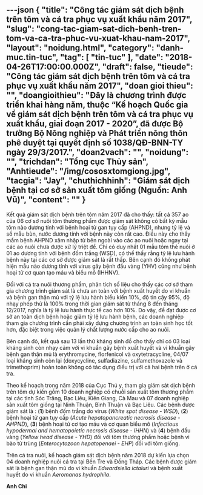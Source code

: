 ---json
{
    "title": "Công tác giám sát dịch bệnh trên tôm và cá tra phục vụ xuất khẩu năm 2017",
    "slug": "cong-tac-giam-sat-dich-benh-tren-tom-va-ca-tra-phuc-vu-xuat-khau-nam-2017",
    "layout": "noidung.html",
    "category": "danh-muc.tin-tuc",
    "tag": [
        "tin-tuc"
    ],
    "date": "2018-04-26T17:00:00.000Z",
    "draft": false,
    "tieude": "Công tác giám sát dịch bệnh trên tôm và cá tra phục vụ xuất khẩu năm 2017",
    "doan gioi thieu": "",
    "doangioithieu": "Đây là chương trình được triển khai hàng năm, thuộc “Kế hoạch Quốc gia về giám sát dịch bệnh trên tôm và cá tra phục vụ xuất khẩu, giai đoạn 2017 - 2020”, đã được Bộ trưởng Bộ Nông nghiệp và Phát triển nông thôn phê duyệt tại quyết định số 1038/QĐ-BNN-TY ngày 29/3/2017.",
    "doan2vach": "",
    "noidung": "",
    "trichdan": "Tổng cục Thủy sản",
    "Anhtieude": "/img/cososxtomgiong.jpg",
    "tacgia": "Jay",
    "chuthichhinh": "Giám sát dịch bệnh tại cơ sở sản xuất tôm giống (Nguồn: Anh Vũ)",
    "__content__": ""
}
---
<p><span style="font-size:14px">K&ecirc;́t quả giám sát dịch b&ecirc;̣nh tr&ecirc;n t&ocirc;m năm 2017 đã cho th&acirc;́y: t&acirc;́t cả 357 ao của 06 cơ sở nu&ocirc;i t&ocirc;m thương ph&acirc;̉m được giám sát kh&ocirc;ng có b&acirc;́t kỳ m&acirc;̃u t&ocirc;m nào dương tính với b&ecirc;̣nh hoại tử gan tụy c&acirc;́p (AHPND), nhưng tỷ l&ecirc;̣ và s&ocirc;́ m&acirc;̃u bùn, nước dương tính với b&ecirc;̣nh này còn r&acirc;́t cao. Đi&ecirc;̀u này cho th&acirc;́y m&acirc;̀m b&ecirc;̣nh AHPND x&acirc;m nh&acirc;̣p từ b&ecirc;n ngoài vào các ao nu&ocirc;i hoặc ngay tại các ao nu&ocirc;i chưa được xử lý tri&ecirc;̣t đ&ecirc;̉. Chỉ có duy nh&acirc;́t 01 m&acirc;̃u t&ocirc;m thẻ nu&ocirc;i ở 01 ao dương tính với b&ecirc;̣nh đ&ocirc;́m trắng (WSD), có th&ecirc;̉ th&acirc;́y rằng tỷ l&ecirc;̣ lưu hành b&ecirc;̣nh này tại các cơ sở được giám sát là r&acirc;́t th&acirc;́p. B&ecirc;n cạnh đó kh&ocirc;ng phát hi&ecirc;̣n m&acirc;̃u nào dương tính với virus g&acirc;y b&ecirc;̣nh đ&acirc;̀u vàng (YHV) cũng như b&ecirc;̣nh hoại tử cơ quan tạo máu và bi&ecirc;̉u m&ocirc; (IHHNV).</span></p>

<p><span style="font-size:14px">Đ&ocirc;́i với cá tra nu&ocirc;i thương ph&acirc;̉m, ph&acirc;n tích s&ocirc;́ li&ecirc;̣u cho th&acirc;́y các cơ sở tham gia chương trình giám sát là chưa an toàn với b&ecirc;̣nh xu&acirc;́t huy&ecirc;́t do vi khu&acirc;̉n và b&ecirc;̣nh gan th&acirc;̣n mủ với tỷ l&ecirc;̣ lưu hành bi&ecirc;̉u ki&ecirc;́n 10%, đ&ocirc;̣ tin c&acirc;̣y 95%, đ&ocirc;̣ nhạy phép thử là 100% trong thời gian giám sát từ tháng 8 đ&ecirc;́n tháng 12/2017, nghĩa là tỷ l&ecirc;̣ lưu hành thực t&ecirc;́ cao hơn 10%. Do v&acirc;̣y, đ&ecirc;̉ đạt được cơ sở an toàn dịch b&ecirc;̣nh hoặc giảm tỷ l&ecirc;̣ lưu hành b&ecirc;̣nh, các doanh nghi&ecirc;̣p tham gia chương trình c&acirc;̀n phải x&acirc;y dựng chương trình an toàn sinh học t&ocirc;́t hơn, đặc bi&ecirc;̣t trong vi&ecirc;̣c quản lý ch&acirc;́t lượng nước c&acirc;́p cho ao nu&ocirc;i.</span></p>

<p><span style="font-size:14px">B&ecirc;n cạnh đó, k&ecirc;́t quả sau 13 l&acirc;̀n thử kháng sinh đ&ocirc;̀ cho th&acirc;́y chỉ có 03 loại kháng sinh còn nhạy cảm với vi khu&acirc;̉n g&acirc;y b&ecirc;̣nh xu&acirc;́t huy&ecirc;́t và vi khu&acirc;̉n g&acirc;y b&ecirc;̣nh gan th&acirc;̣n mủ là erythromycine, florfenicol và oxytetracycline, 04/07 loại kháng sinh còn lại (doxycycline, sulfadiazine, sulfamethoxazole và trimethoprim) hoàn toàn kh&ocirc;ng có tác dụng đi&ecirc;̀u trị với cả hai b&ecirc;̣nh tr&ecirc;n ở cá tra.</span></p>

<p><span style="font-size:14px">Theo k&ecirc;́ hoạch trong năm 2018 của Cục Thú y, tham gia giám sát dịch b&ecirc;̣nh tr&ecirc;n t&ocirc;m dự ki&ecirc;́n g&ocirc;̀m 10 doanh nghi&ecirc;̣p có chu&ocirc;̃i sản xu&acirc;́t t&ocirc;m thương ph&acirc;̉m tại các tỉnh Sóc Trăng, Bạc Li&ecirc;u, Ki&ecirc;n Giang, Cà Mau và 07 doanh nghi&ecirc;̣p sản xu&acirc;́t t&ocirc;m gi&ocirc;́ng tại Ninh Thu&acirc;̣n, Bình Thu&acirc;̣n và Bạc Li&ecirc;u. Các b&ecirc;̣nh được giám sát là : (<strong>1</strong>) b&ecirc;̣nh đ&ocirc;́m trắng do virus (<em>White spot disease - WSD</em>), (<strong>2</strong>) b&ecirc;̣nh hoại tử gan tụy c&acirc;́p (<em>Acute hepatopancreatic necrosis disease - AHPND</em>), (<strong>3</strong>) b&ecirc;̣nh hoại tử cơ tạo máu và cơ quan bi&ecirc;̉u m&ocirc; (<em>Infectious hypodermal and hematopoietic necrosis disease - IHHN</em>) và (<strong>4</strong>) b&ecirc;̣nh đ&acirc;̀u vàng (<em>Yellow head disease - YHD</em>) đ&ocirc;́i với t&ocirc;m thương ph&acirc;̉m hoặc b&ecirc;̣nh vi bào tử trùng (<em>Enterocytozoon hepatopenaei - EHP</em>) đ&ocirc;́i với t&ocirc;m gi&ocirc;́ng.</span></p>

<p><span style="font-size:14px">Tr&ecirc;n cá tra nu&ocirc;i, k&ecirc;́ hoạch giám sát dịch b&ecirc;̣nh năm 2018 dự ki&ecirc;́n lựa chọn 04 doanh nghi&ecirc;̣p nu&ocirc;i cá tra tại B&ecirc;́n Tre và Đ&ocirc;̀ng Tháp. Các b&ecirc;̣nh được giám sát là b&ecirc;̣nh gan th&acirc;̣n mủ do vi khu&acirc;̉n&nbsp;<em>Edwardsiella ictaluri</em>&nbsp;và b&ecirc;̣nh xu&acirc;́t huy&ecirc;́t do vi khu&acirc;̉n&nbsp;<em>Aeromanas hydrophila</em>.</span></p>

<p><span style="font-size:14px"><strong>Anh Chi</strong></span></p>
